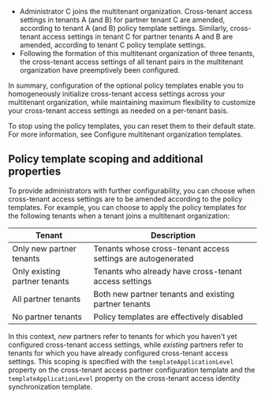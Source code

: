 - Administrator C joins the multitenant organization. Cross-tenant access settings in tenants A (and B) for partner tenant C are amended, according to tenant A (and B) policy template settings. Similarly, cross-tenant access settings in tenant C for partner tenants A and B are amended, according to tenant C policy template settings.
- Following the formation of this multitenant organization of three tenants, the cross-tenant access settings of all tenant pairs in the multitenant organization have preemptively been configured.

In summary, configuration of the optional policy templates enable you to homogeneously initialize cross-tenant access settings across your multitenant organization, while maintaining maximum flexibility to customize your cross-tenant access settings as needed on a per-tenant basis.

To stop using the policy templates, you can reset them to their default state. For more information, see Configure multitenant organization templates.

## Policy template scoping and additional properties

To provide administrators with further configurability, you can choose when cross-tenant access settings are to be amended according to the policy templates. For example, you can choose to apply the policy templates for the following tenants when a tenant joins a multitenant organization:

| Tenant                      | Description                                                             |
|-----------------------------|-------------------------------------------------------------------------|
| Only new partner tenants    | Tenants whose cross-tenant access settings are autogenerated             |
| Only existing partner tenants | Tenants who already have cross-tenant access settings                   |
| All partner tenants         | Both new partner tenants and existing partner tenants                  |
| No partner tenants          | Policy templates are effectively disabled                              |

In this context, _new_ partners refer to tenants for which you haven't yet configured cross-tenant access settings, while _existing_ partners refer to tenants for which you have already configured cross-tenant access settings. This scoping is specified with the `templateApplicationLevel` property on the cross-tenant access partner configuration template and the `templateApplicationLevel` property on the cross-tenant access identity synchronization template.